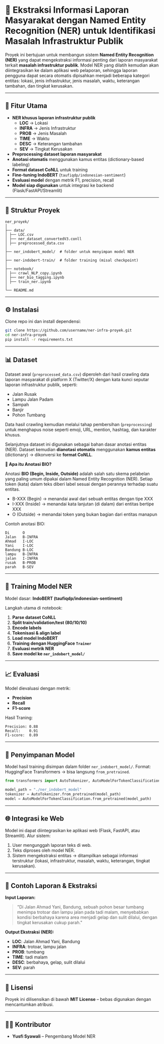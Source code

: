 # 📌 Ekstraksi Informasi Laporan Masyarakat dengan Named Entity Recognition (NER) untuk Identifikasi Masalah Infrastruktur Publik

Proyek ini bertujuan untuk membangun sistem **Named Entity Recognition (NER)** yang dapat mengekstraksi informasi penting dari laporan masyarakat terkait **masalah infrastruktur publik**. Model NER yang dilatih kemudian akan diintegrasikan ke dalam aplikasi web pelaporan, sehingga laporan pengguna dapat secara otomatis dipisahkan menjadi beberapa kategori entitas: lokasi, jenis infrastruktur, jenis masalah, waktu, keterangan tambahan, dan tingkat kerusakan.

---

## 🚀 Fitur Utama

- **NER khusus laporan infrastruktur publik**
  - **LOC** → Lokasi
  - **INFRA** → Jenis Infrastruktur
  - **PROB** → Jenis Masalah
  - **TIME** → Waktu
  - **DESC** → Keterangan tambahan
  - **SEV** → Tingkat Kerusakan
- **Preprocessing dataset laporan masyarakat**
- **Anotasi otomatis** menggunakan kamus entitas (dictionary-based labeling)
- **Format dataset CoNLL** untuk training
- **Fine-tuning IndoBERT** (`taufiqdp/indonesian-sentiment`)
- **Evaluasi model** dengan metrik F1, precision, recall
- **Model siap digunakan** untuk integrasi ke backend (Flask/FastAPI/Streamlit)

---

## 📂 Struktur Proyek

```
ner_proyek/
│
├── data/
│ ├── LOC.csv
│ ├── ner_dataset_convertedV3.conll
│ ├── preprocessed_data.csv
│
├── ner_indobert_model/  # folder untuk menyimpan model NER
│
├── ner-indobert-train/  # folder training (misal checkpoint)
│
├── notebook/
│ ├── crawl_NLP_copy.ipynb
│ ├── ner_bio_tagging.ipynb
│ ├── train_ner.ipynb
│
└── README.md

```

---

## ⚙️ Instalasi

Clone repo ini dan install dependensi:

```bash
git clone https://github.com/username/ner-infra-proyek.git
cd ner-infra-proyek
pip install -r requirements.txt
```

---

## 📊 Dataset

Dataset awal (`preprocessed_data.csv`) diperoleh dari hasil crawling data laporan masyarakat di platform X (Twitter/X) dengan kata kunci seputar laporan infrastruktur publik, seperti:

- Jalan Rusak
- Lampu Jalan Padam
- Sampah
- Banjir
- Pohon Tumbang

Data hasil crawling kemudian melalui tahap pembersihan (`preprocessing`) untuk menghapus noise seperti emoji, URL, mention, hashtag, dan karakter khusus.

Selanjutnya dataset ini digunakan sebagai bahan dasar anotasi entitas (NER). Dataset kemudian **dianotasi otomatis** menggunakan **kamus entitas** (dictionary) → dikonversi ke **format CoNLL**.

**📌 Apa itu Anotasi BIO?**

Anotasi **BIO (Begin, Inside, Outside)** adalah salah satu skema pelabelan yang paling umum dipakai dalam Named Entity Recognition (NER).
Setiap token (kata) dalam teks diberi label sesuai dengan perannya terhadap suatu entitas.

- B-XXX (Begin) → menandai awal dari sebuah entitas dengan tipe XXX
- I-XXX (Inside) → menandai kata lanjutan (di dalam) dari entitas bertipe XXX
- O (Outside) → menandai token yang bukan bagian dari entitas manapun

Contoh anotasi BIO:

```
Di      O
Jalan   B-INFRA
Ahmad   I-LOC
Yani    I-LOC
Bandung B-LOC
lampu   B-INFRA
jalan   I-INFRA
rusak   B-PROB
parah   B-SEV
```

---

## 🧠 Training Model NER

Model dasar: **IndoBERT (taufiqdp/indonesian-sentiment)**

Langkah utama di notebook:

1. **Parse dataset CoNLL**
2. **Split train/validation/test (80/10/10)**
3. **Encode labels**
4. **Tokenisasi & align label**
5. **Load model IndoBERT**
6. **Training dengan HuggingFace `Trainer`**
7. **Evaluasi metrik NER**
8. **Save model ke `ner_indobert_model/`**

---

## 📈 Evaluasi

Model dievaluasi dengan metrik:

- **Precision**
- **Recall**
- **F1-score**

Hasil Traning:

```
Precision: 0.88
Recall:    0.91
F1-score:  0.89
```

---

## 💾 Penyimpanan Model

Model hasil training disimpan dalam folder `ner_indobert_model/`.
Format: HuggingFace Transformers → bisa langsung `from_pretrained`.

```python
from transformers import AutoTokenizer, AutoModelForTokenClassification

model_path = "./ner_indobert_model"
tokenizer = AutoTokenizer.from_pretrained(model_path)
model = AutoModelForTokenClassification.from_pretrained(model_path)
```

---

## 🌐 Integrasi ke Web

Model ini dapat diintegrasikan ke aplikasi web (Flask, FastAPI, atau Streamlit).
Alur sistem:

1. User mengunggah laporan teks di web.
2. Teks diproses oleh model NER.
3. Sistem mengekstraksi entitas → ditampilkan sebagai informasi terstruktur (lokasi, infrastruktur, masalah, waktu, keterangan, tingkat kerusakan).

---

## 📌 Contoh Laporan & Ekstraksi

**Input Laporan:**

> "Di Jalan Ahmad Yani, Bandung, sebuah pohon besar tumbang menimpa trotoar dan lampu jalan pada tadi malam, menyebabkan kondisi berbahaya karena area menjadi gelap dan sulit dilalui, dengan tingkat kerusakan cukup parah."

**Output Ekstraksi (NER):**

- **LOC**: Jalan Ahmad Yani, Bandung
- **INFRA**: trotoar, lampu jalan
- **PROB**: tumbang
- **TIME**: tadi malam
- **DESC**: berbahaya, gelap, sulit dilalui
- **SEV**: parah

---

## 📜 Lisensi

Proyek ini dilisensikan di bawah **MIT License** – bebas digunakan dengan mencantumkan atribusi.

---

## 👨‍💻 Kontributor

- **Yusfi Syawali** – Pengembang Model NER
